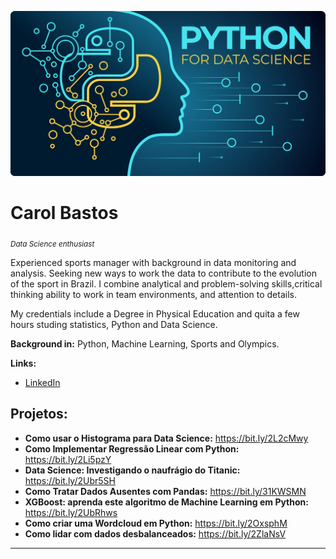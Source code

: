 
<p align="center">
  <img src="banner2.jpg" >
</p>

# Carol Bastos
<sub>*Data Science enthusiast* </sub>

Experienced sports manager with background in data monitoring and analysis. Seeking new ways to work the data to contribute to the evolution of the sport in Brazil. I combine analytical and problem-solving skills,critical thinking ability to work in team environments, and attention to details. 

My credentials include a Degree in Physical Education and quita a few hours studing statistics, Python and Data Science.

**Background in:** Python, Machine Learning, Sports and Olympics.

**Links:**
* [LinkedIn](https://www.linkedin.com/in/carolinabastoscb)



## Projetos:

* **Como usar o Histograma para Data Science:** https://bit.ly/2L2cMwy
* **Como Implementar Regressão Linear com Python:** https://bit.ly/2Li5pzY
* **Data Science: Investigando o naufrágio do Titanic:** https://bit.ly/2Ubr5SH
* **Como Tratar Dados Ausentes com Pandas:** https://bit.ly/31KWSMN
* **XGBoost: aprenda este algoritmo de Machine Learning em Python:** https://bit.ly/2UbRhws
* **Como criar uma Wordcloud em Python:** https://bit.ly/2OxsphM
* **Como lidar com dados desbalanceados:** https://bit.ly/2ZlaNsV

---





